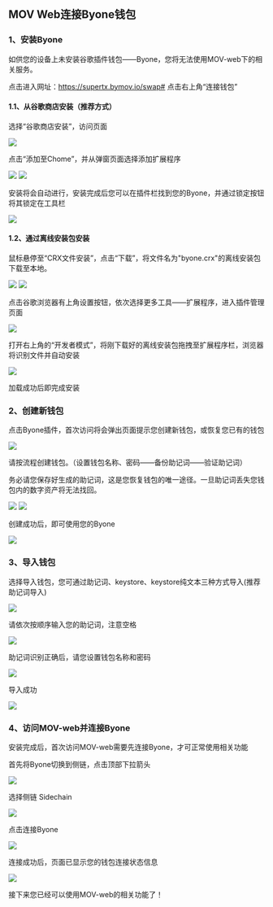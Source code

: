 ## MOV Web连接Byone钱包

### 1、安装Byone
如供您的设备上未安装谷歌插件钱包——Byone，您将无法使用MOV-web下的相关服务。

点击进入网址：https://supertx.bymov.io/swap#
点击右上角“连接钱包”

#### 1.1、从谷歌商店安装（推荐方式）

选择“谷歌商店安装”，访问页面

![](../images/web-connect/web-connect1.png)

点击“添加至Chome”，并从弹窗页面选择添加扩展程序

![](../images/web-connect/web-connect2.png)
![](../images/web-connect/web-connect3.png)

安装将会自动进行，安装完成后您可以在插件栏找到您的Byone，并通过锁定按钮将其锁定在工具栏

![](../images/web-connect/web-connect4.png)

#### 1.2、通过离线安装包安装

鼠标悬停至“CRX文件安装”，点击“下载”，将文件名为"byone.crx"的离线安装包下载至本地。 

![](../images/web-connect/web-connect5.png)
![](../images/web-connect/web-connect6.png)

点击谷歌浏览器有上角设置按钮，依次选择更多工具——扩展程序，进入插件管理页面

![](../images/web-connect/web-connect23.png)

打开右上角的“开发者模式”，将刚下载好的离线安装包拖拽至扩展程序栏，浏览器将识别文件并自动安装

![](../images/web-connect/web-connect7.png)

加载成功后即完成安装

### 2、创建新钱包

点击Byone插件，首次访问将会弹出页面提示您创建新钱包，或恢复您已有的钱包

![](../images/web-connect/web-connect8.png)

请按流程创建钱包。（设置钱包名称、密码——备份助记词——验证助记词）

务必请您保存好生成的助记词，这是您恢复钱包的唯一途径。一旦助记词丢失您钱包内的数字资产将无法找回。

![](../images/web-connect/web-connect9.png)
![](../images/web-connect/web-connect12.png)

创建成功后，即可使用您的Byone

![](../images/web-connect/web-connect14.png)

### 3、导入钱包

选择导入钱包，您可通过助记词、keystore、keystore纯文本三种方式导入(推荐助记词导入)

![](../images/web-connect/web-connect13.png)

请依次按顺序输入您的助记词，注意空格

![](../images/web-connect/web-connect16.png)

助记词识别正确后，请您设置钱包名称和密码

![](../images/web-connect/web-connect17.png)

导入成功

![](../images/web-connect/web-connect18.png)

### 4、访问MOV-web并连接Byone

安装完成后，首次访问MOV-web需要先连接Byone，才可正常使用相关功能

首先将Byone切换到侧链，点击顶部下拉箭头

![](../images/web-connect/web-connect19.png)

选择侧链 Sidechain

![](../images/web-connect/web-connect20.png)

点击连接Byone

![](../images/web-connect/web-connect22.png)

连接成功后，页面已显示您的钱包连接状态信息

![](../images/web-connect/web-connect21.png)

接下来您已经可以使用MOV-web的相关功能了！
